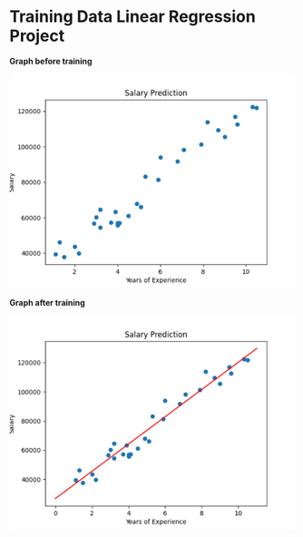 # Training Data Linear Regression Project

**Graph before training**

![Graph construction using csv dataset](Figure_1.png)

**Graph after training**

![Graph construction using csv dataset](Figure_2.png)
